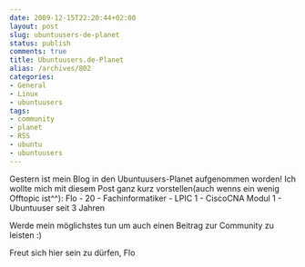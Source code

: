 ```yaml
---
date: 2009-12-15T22:20:44+02:00
layout: post
slug: ubuntuusers-de-planet
status: publish
comments: true
title: Ubuntuusers.de-Planet
alias: /archives/802
categories:
- General
- Linux
- ubuntuusers
tags:
- community
- planet
- RSS
- ubuntu
- ubuntuusers
---
```


Gestern ist mein Blog in den Ubuntuusers-Planet aufgenommen worden! Ich wollte mich mit diesem Post ganz kurz vorstellen(auch wenns ein wenig Offtopic ist^^):
Flo - 20 - Fachinformatiker - LPIC 1 - CiscoCNA Modul 1 - Ubuntuuser seit 3 Jahren

Werde mein möglichstes tun um auch einen Beitrag zur Community zu leisten :)

Freut sich hier sein zu dürfen,
Flo
